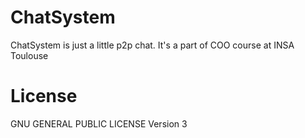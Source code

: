 # ChatSystem
ChatSystem is just a little p2p chat. It's a part of COO course at INSA Toulouse

# License
GNU GENERAL PUBLIC LICENSE Version 3
